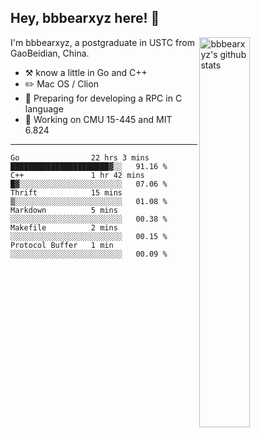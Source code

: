 ## Hey, bbbearxyz here! :wave:

<img align="right" alt="bbbearxyz's github stats" width="40%" src="https://github-readme-stats.vercel.app/api?username=bbbearxyz&show_icons=true">

I'm bbbearxyz, a postgraduate in USTC from GaoBeidian, China.

-   :hammer_and_pick:    know a little in Go and C++
-   :pencil2: Mac OS / Clion
-   :seedling: Preparing for developing a RPC in C language 
-   :thinking: Working on CMU 15-445 and MIT 6.824
---
<!--START_SECTION:waka-->

```text
Go                22 hrs 3 mins   ██████████████████████▓░░   91.16 %
C++               1 hr 42 mins    █▓░░░░░░░░░░░░░░░░░░░░░░░   07.06 %
Thrift            15 mins         ▒░░░░░░░░░░░░░░░░░░░░░░░░   01.08 %
Markdown          5 mins          ░░░░░░░░░░░░░░░░░░░░░░░░░   00.38 %
Makefile          2 mins          ░░░░░░░░░░░░░░░░░░░░░░░░░   00.15 %
Protocol Buffer   1 min           ░░░░░░░░░░░░░░░░░░░░░░░░░   00.09 %
```

<!--END_SECTION:waka-->
